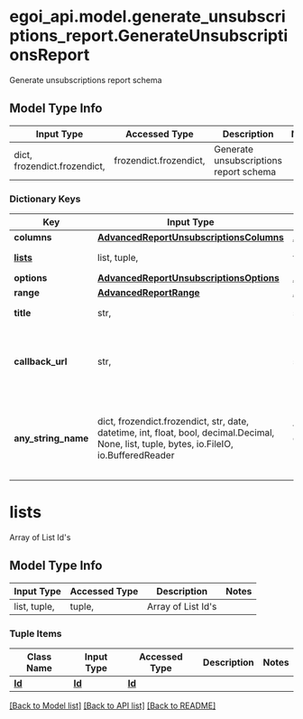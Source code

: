 # egoi_api.model.generate_unsubscriptions_report.GenerateUnsubscriptionsReport

Generate unsubscriptions report schema

## Model Type Info
Input Type | Accessed Type | Description | Notes
------------ | ------------- | ------------- | -------------
dict, frozendict.frozendict,  | frozendict.frozendict,  | Generate unsubscriptions report schema | 

### Dictionary Keys
Key | Input Type | Accessed Type | Description | Notes
------------ | ------------- | ------------- | ------------- | -------------
**columns** | [**AdvancedReportUnsubscriptionsColumns**](AdvancedReportUnsubscriptionsColumns.md) | [**AdvancedReportUnsubscriptionsColumns**](AdvancedReportUnsubscriptionsColumns.md) |  | 
**[lists](#lists)** | list, tuple,  | tuple,  | Array of List Id&#x27;s | 
**options** | [**AdvancedReportUnsubscriptionsOptions**](AdvancedReportUnsubscriptionsOptions.md) | [**AdvancedReportUnsubscriptionsOptions**](AdvancedReportUnsubscriptionsOptions.md) |  | 
**range** | [**AdvancedReportRange**](AdvancedReportRange.md) | [**AdvancedReportRange**](AdvancedReportRange.md) |  | 
**title** | str,  | str,  | Advanced report title | 
**callback_url** | str,  | str,  | URL which will receive the information of the report | [optional] 
**any_string_name** | dict, frozendict.frozendict, str, date, datetime, int, float, bool, decimal.Decimal, None, list, tuple, bytes, io.FileIO, io.BufferedReader | frozendict.frozendict, str, BoolClass, decimal.Decimal, NoneClass, tuple, bytes, FileIO | any string name can be used but the value must be the correct type | [optional]

# lists

Array of List Id's

## Model Type Info
Input Type | Accessed Type | Description | Notes
------------ | ------------- | ------------- | -------------
list, tuple,  | tuple,  | Array of List Id&#x27;s | 

### Tuple Items
Class Name | Input Type | Accessed Type | Description | Notes
------------- | ------------- | ------------- | ------------- | -------------
[**Id**](Id.md) | [**Id**](Id.md) | [**Id**](Id.md) |  | 

[[Back to Model list]](../../README.md#documentation-for-models) [[Back to API list]](../../README.md#documentation-for-api-endpoints) [[Back to README]](../../README.md)

